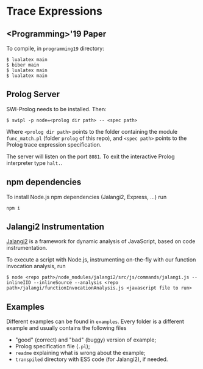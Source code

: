 # Trace Expressions
## \<Programming>'19 Paper
To compile, in `programming19` directory:
```
$ lualatex main
$ biber main
$ lualatex main
$ lualatex main
```

## Prolog Server
SWI-Prolog needs to be installed.
Then:

    $ swipl -p node=<prolog dir path> -- <spec path>

Where `<prolog dir path>` points to the folder containing the module `func_match.pl` (folder `prolog` of this repo), and `<spec path>` points to the Prolog trace expression specification.

The server will listen on the port `8081`.
To exit the interactive Prolog interpreter type `halt.`.

## npm dependencies
To install Node.js npm dependencies (Jalangi2, Express, ...) run

    npm i

## Jalangi2 Instrumentation
[Jalangi2](https://github.com/Samsung/jalangi2) is a framework for dynamic analysis of JavaScript, based on code instrumentation.

To execute a script with Node.js, instrumenting on-the-fly with our function invocation analysis, run

    $ node <repo path>/node_modules/jalangi2/src/js/commands/jalangi.js --inlineIID --inlineSource --analysis <repo path>/jalangi/functionInvocationAnalysis.js <javascript file to run>

## Examples
Different examples can be found in `examples`.
Every folder is a different example and usually contains the following files
- "good" (correct) and "bad" (buggy) version of example;
- Prolog specification file (`.pl`);
- `readme` explaining what is wrong about the example;
- `transpiled` directory with ES5 code (for Jalangi2), if needed.
